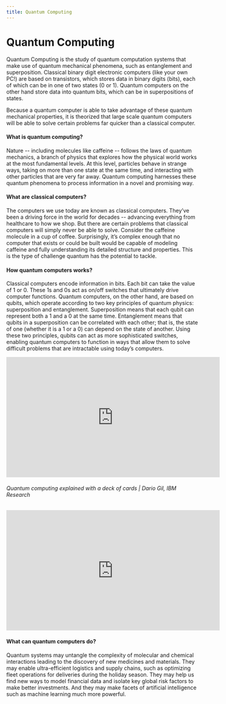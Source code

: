 ```yaml
---
title: Quantum Computing
---
```

# Quantum Computing

Quantum Computing is the study of quantum computation systems that make use of quantum mechanical phenomena, such as entanglement and superposition. Classical binary digit electronic computers (like your own PC!) are based on transistors, which stores data in binary digits (bits), each of which can be in one of two states (0 or 1). Quantum computers on the other hand store data into quantum bits, which can be in superpositions of states.

Because a quantum computer is able to take advantage of these quantum mechanical properties, it is theorized that large scale quantum computers will be able to solve certain problems far quicker than a classical computer.

#### What is quantum computing?

Nature -- including molecules like caffeine -- follows the laws of quantum mechanics, a branch of physics that explores how the physical world works at the most fundamental levels. At this level, particles behave in strange ways, taking on more than one state at the same time, and interacting with other particles that are very far away. Quantum computing harnesses these quantum phenomena to process information in a novel and promising way.

#### What are classical computers?

The computers we use today are known as classical computers. They’ve been a driving force in the world for decades -- advancing everything from healthcare to how we shop. But there are certain problems that classical computers will simply never be able to solve. Consider the caffeine molecule in a cup of coffee. Surprisingly, it’s complex enough that no computer that exists or could be built would be capable of modeling caffeine and fully understanding its detailed structure and properties. This is the type of challenge quantum has the potential to tackle.

#### How quantum computers works? 

Classical computers encode information in bits. Each bit can take the value of 1 or 0. These 1s and 0s act as on/off switches that ultimately drive computer functions. Quantum computers, on the other hand, are based on qubits, which operate according to two key principles of quantum physics: superposition and entanglement. Superposition means that each qubit can represent both a 1 and a 0 at the same time. Entanglement means that qubits in a superposition can be correlated with each other; that is, the state of one (whether it is a 1 or a 0) can depend on the state of another. Using these two principles, qubits can act as more sophisticated switches, enabling quantum computers to function in ways that allow them to solve difficult problems that are intractable using today’s computers.

<iframe width="560" height="315" src="https://www.youtube.com/watch?v=JhHMJCUmq28" frameborder="0" allowfullscreen></iframe>
      
###### Quantum computing explained with a deck of cards | Dario Gil, IBM Research
       
<iframe width="560" height="315" src="https://www.youtube.com/watch?v=yy6TV9Dntlw" frameborder="0" allowfullscreen></iframe>
    
#### What can quantum computers do?
Quantum systems may untangle the complexity of molecular and chemical interactions leading to the discovery of new medicines and materials. They may enable ultra-efficient logistics and supply chains, such as optimizing fleet operations for deliveries during the holiday season. They may help us find new ways to model financial data and isolate key global risk factors to make better investments. And they may make facets of artificial intelligence such as machine learning much more powerful.


    
   
